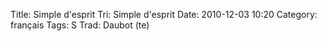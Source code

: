 Title: Simple d'esprit
 Tri: Simple d'esprit
 Date: 2010-12-03 10:20
 Category: français
 Tags: S
 Trad: Daubot (te)
 